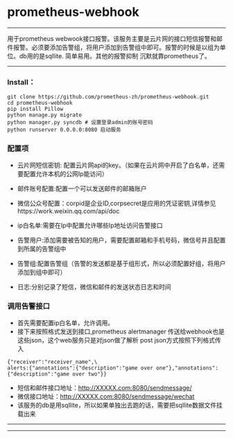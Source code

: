 # prometheus-webhook

---
用于prometheus webwook接口报警。该服务主要是云片网的接口短信报警和邮件报警。必须要添加告警组，将用户添加到告警组中即可。报警的时候是以组为单位。db用的是sqllite. 简单易用。其他的报警抑制 沉默就靠prometheus了。

---
### Install：
 ```
 git clone https://github.com/prometheus-zh/prometheus-webhook.git
 cd prometheus-webhook 
 pip install Pillow
 python manage.py migrate
 python manager.py syncdb # 设置登录admin的账号密码 
 python runserver 0.0.0.0:8080 启动服务
```


### 配置项

* 云片网短信密钥: 配置云片网api的key。（如果在云片网中开启了白名单，还需要配置允许本机的公网Ip能访问）

* 邮件账号配置:配置一个可以发送邮件的邮箱账户

* 微信公众号配置：corpid是企业ID,corpsecret是应用的凭证密钥,详情参见https://work.weixin.qq.com/api/doc

* ip白名单:需要在Ip中配置允许哪些Ip地址访问告警接口

* 告警用户:添加需要被告知的用户，需要配置邮箱和手机号码，微信号并且配置到所属的告警组中

* 告警组:配置告警组（告警的发送都是基于组形式，所以必须配置好组，将用户添加到组中即可）

* 日志:分别记录了短信，微信和邮件的发送状态日志和时间

### 调用告警接口



* 首先需要配置ip白名单，允许调用。
* 接下来按照格式发送到接口,prometheus alertmanager 传送给webhook也是这些json，这个web服务只是对json做了解析
post json方式按照下列格式传入 
```
{"receiver":"receiver_name",\
alerts:{"annotations":{"description":"game over one"},"annotations": {"description":"game over two"}}
```

* 短信和邮件接口地址：http://XXXXX.com:8080/sendmessage/ 
* 微信接口地址：http://XXXXX.com:8080/sendmessage/wechat
* 该服务的db是用sqllite，所以如果单独出去跑的话，需要把sqllite数据文件挂载出来
---

---

